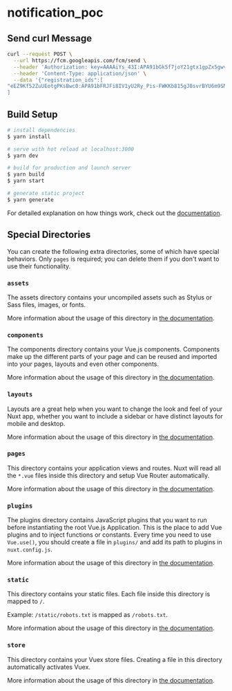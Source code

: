 # notification_poc

## Send curl Message

```bash
curl --request POST \
  --url https://fcm.googleapis.com/fcm/send \
  --header 'Authorization: key=AAAAiYs_43I:APA91bGk5f7joY21gtx1gpZx5gwvA6Wq-9pJgi91vXrOptKydYOc-LL7hxFuCeveUPqVwZHsuEkqrhlXvoCpHFuAWhrY-RKeJ98p3LE2zEh3YgWM5K5cnbBYn3BWEgnYgKeKZqS1v8AF' \
  --header 'Content-Type: application/json' \
  --data '{"registration_ids":[
"eEZ9Kf52ZuUEotgPKsBwc0:APA91bFRJFi8IV1yU2Ry_Pis-FWKKb815gJ0svrBYU6m9SNC-hlZzNll7MgWzRFvW9BqsNnS-GakTUwmCjJyOC-9LPVJnfn0ryjLiwBZ7fly7tQTbJSS1TAOOob0ofox4AkqhFIMvs-w"
]
```

## Build Setup

```bash
# install dependencies
$ yarn install

# serve with hot reload at localhost:3000
$ yarn dev

# build for production and launch server
$ yarn build
$ yarn start

# generate static project
$ yarn generate
```

For detailed explanation on how things work, check out the [documentation](https://nuxtjs.org).

## Special Directories

You can create the following extra directories, some of which have special behaviors. Only `pages` is required; you can delete them if you don't want to use their functionality.

### `assets`

The assets directory contains your uncompiled assets such as Stylus or Sass files, images, or fonts.

More information about the usage of this directory in [the documentation](https://nuxtjs.org/docs/2.x/directory-structure/assets).

### `components`

The components directory contains your Vue.js components. Components make up the different parts of your page and can be reused and imported into your pages, layouts and even other components.

More information about the usage of this directory in [the documentation](https://nuxtjs.org/docs/2.x/directory-structure/components).

### `layouts`

Layouts are a great help when you want to change the look and feel of your Nuxt app, whether you want to include a sidebar or have distinct layouts for mobile and desktop.

More information about the usage of this directory in [the documentation](https://nuxtjs.org/docs/2.x/directory-structure/layouts).


### `pages`

This directory contains your application views and routes. Nuxt will read all the `*.vue` files inside this directory and setup Vue Router automatically.

More information about the usage of this directory in [the documentation](https://nuxtjs.org/docs/2.x/get-started/routing).

### `plugins`

The plugins directory contains JavaScript plugins that you want to run before instantiating the root Vue.js Application. This is the place to add Vue plugins and to inject functions or constants. Every time you need to use `Vue.use()`, you should create a file in `plugins/` and add its path to plugins in `nuxt.config.js`.

More information about the usage of this directory in [the documentation](https://nuxtjs.org/docs/2.x/directory-structure/plugins).

### `static`

This directory contains your static files. Each file inside this directory is mapped to `/`.

Example: `/static/robots.txt` is mapped as `/robots.txt`.

More information about the usage of this directory in [the documentation](https://nuxtjs.org/docs/2.x/directory-structure/static).

### `store`

This directory contains your Vuex store files. Creating a file in this directory automatically activates Vuex.

More information about the usage of this directory in [the documentation](https://nuxtjs.org/docs/2.x/directory-structure/store).
